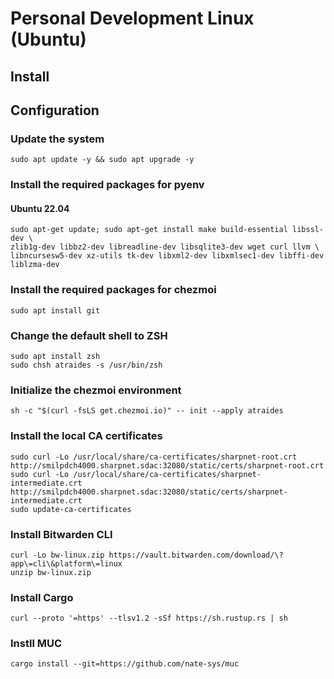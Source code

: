 # Personal Development Linux (Ubuntu)

## Install

## Configuration

### Update the system

``` shell
sudo apt update -y && sudo apt upgrade -y
```

### Install the required packages for pyenv

#### Ubuntu 22.04

``` shell
sudo apt-get update; sudo apt-get install make build-essential libssl-dev \
zlib1g-dev libbz2-dev libreadline-dev libsqlite3-dev wget curl llvm \
libncursesw5-dev xz-utils tk-dev libxml2-dev libxmlsec1-dev libffi-dev liblzma-dev
```

### Install the required packages for chezmoi

``` shell
sudo apt install git
```

### Change the default shell to ZSH

``` shell
sudo apt install zsh
sudo chsh atraides -s /usr/bin/zsh
```

### Initialize the chezmoi environment

``` shell
sh -c "$(curl -fsLS get.chezmoi.io)" -- init --apply atraides
```

### Install the local CA certificates

``` shell
sudo curl -Lo /usr/local/share/ca-certificates/sharpnet-root.crt http://smilpdch4000.sharpnet.sdac:32080/static/certs/sharpnet-root.crt
sudo curl -Lo /usr/local/share/ca-certificates/sharpnet-intermediate.crt http://smilpdch4000.sharpnet.sdac:32080/static/certs/sharpnet-intermediate.crt
sudo update-ca-certificates
```

### Install Bitwarden CLI

``` shell
curl -Lo bw-linux.zip https://vault.bitwarden.com/download/\?app\=cli\&platform\=linux
unzip bw-linux.zip
```

### Install Cargo

``` shell
curl --proto '=https' --tlsv1.2 -sSf https://sh.rustup.rs | sh
```

### Instll MUC

``` shell
cargo install --git=https://github.com/nate-sys/muc
```